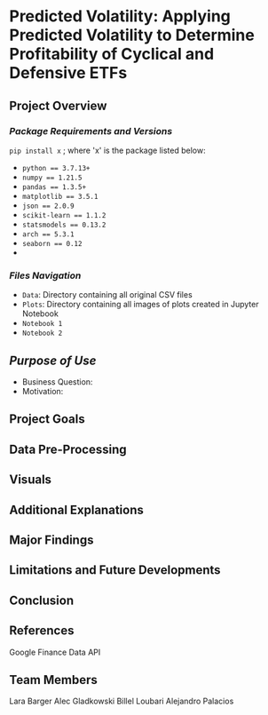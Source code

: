 # Predicted Volatility: Applying Predicted Volatility to Determine Profitability of Cyclical and Defensive ETFs

## **Project Overview**

### *Package Requirements and Versions*
`pip install x` ; where 'x' is the package listed below:
* `python == 3.7.13+` 
* `numpy == 1.21.5`
* `pandas == 1.3.5+`
* `matplotlib == 3.5.1`
* `json == 2.0.9`
* `scikit-learn == 1.1.2`
* `statsmodels == 0.13.2`
* `arch == 5.3.1`
* `seaborn == 0.12`
* 

### *Files Navigation*
* `Data`: Directory containing all original CSV files
* `Plots`: Directory containing all images of plots created in Jupyter Notebook
* `Notebook 1`
* `Notebook 2`

## *Purpose of Use*
* Business Question:
* Motivation:

## Project Goals

## Data Pre-Processing

## Visuals

## Additional Explanations

## Major Findings

## Limitations and Future Developments

## Conclusion

## References
Google Finance Data API

## Team Members
Lara Barger
Alec Gladkowski
Billel Loubari
Alejandro Palacios

